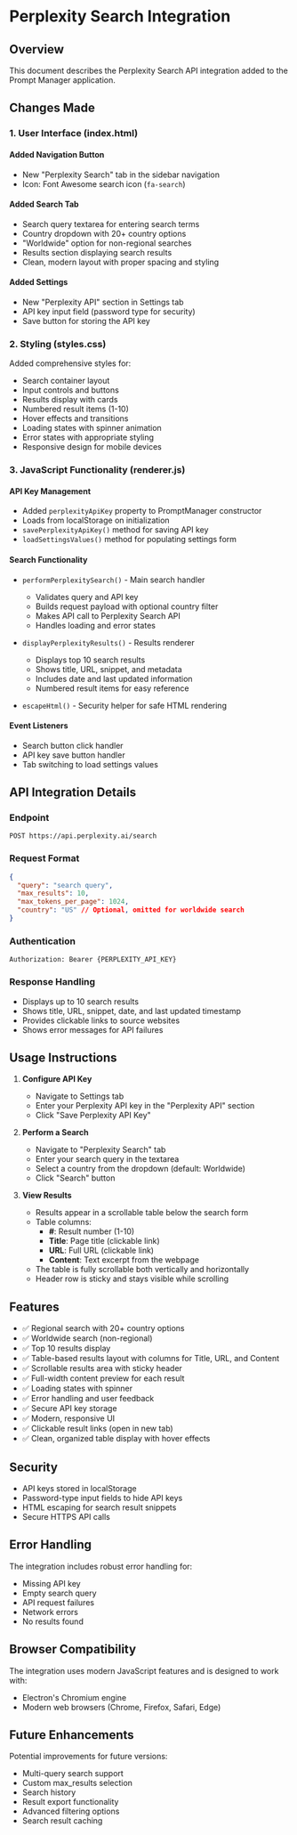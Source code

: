 # Perplexity Search Integration

## Overview
This document describes the Perplexity Search API integration added to the Prompt Manager application.

## Changes Made

### 1. User Interface (index.html)

#### Added Navigation Button
- New "Perplexity Search" tab in the sidebar navigation
- Icon: Font Awesome search icon (`fa-search`)

#### Added Search Tab
- Search query textarea for entering search terms
- Country dropdown with 20+ country options
- "Worldwide" option for non-regional searches
- Results section displaying search results
- Clean, modern layout with proper spacing and styling

#### Added Settings
- New "Perplexity API" section in Settings tab
- API key input field (password type for security)
- Save button for storing the API key

### 2. Styling (styles.css)

Added comprehensive styles for:
- Search container layout
- Input controls and buttons
- Results display with cards
- Numbered result items (1-10)
- Hover effects and transitions
- Loading states with spinner animation
- Error states with appropriate styling
- Responsive design for mobile devices

### 3. JavaScript Functionality (renderer.js)

#### API Key Management
- Added `perplexityApiKey` property to PromptManager constructor
- Loads from localStorage on initialization
- `savePerplexityApiKey()` method for saving API key
- `loadSettingsValues()` method for populating settings form

#### Search Functionality
- `performPerplexitySearch()` - Main search handler
  - Validates query and API key
  - Builds request payload with optional country filter
  - Makes API call to Perplexity Search API
  - Handles loading and error states
  
- `displayPerplexityResults()` - Results renderer
  - Displays top 10 search results
  - Shows title, URL, snippet, and metadata
  - Includes date and last updated information
  - Numbered result items for easy reference

- `escapeHtml()` - Security helper for safe HTML rendering

#### Event Listeners
- Search button click handler
- API key save button handler
- Tab switching to load settings values

## API Integration Details

### Endpoint
```
POST https://api.perplexity.ai/search
```

### Request Format
```json
{
  "query": "search query",
  "max_results": 10,
  "max_tokens_per_page": 1024,
  "country": "US" // Optional, omitted for worldwide search
}
```

### Authentication
```
Authorization: Bearer {PERPLEXITY_API_KEY}
```

### Response Handling
- Displays up to 10 search results
- Shows title, URL, snippet, date, and last updated timestamp
- Provides clickable links to source websites
- Shows error messages for API failures

## Usage Instructions

1. **Configure API Key**
   - Navigate to Settings tab
   - Enter your Perplexity API key in the "Perplexity API" section
   - Click "Save Perplexity API Key"

2. **Perform a Search**
   - Navigate to "Perplexity Search" tab
   - Enter your search query in the textarea
   - Select a country from the dropdown (default: Worldwide)
   - Click "Search" button

3. **View Results**
   - Results appear in a scrollable table below the search form
   - Table columns:
     - **#**: Result number (1-10)
     - **Title**: Page title (clickable link)
     - **URL**: Full URL (clickable link)
     - **Content**: Text excerpt from the webpage
   - The table is fully scrollable both vertically and horizontally
   - Header row is sticky and stays visible while scrolling

## Features

- ✅ Regional search with 20+ country options
- ✅ Worldwide search (non-regional)
- ✅ Top 10 results display
- ✅ Table-based results layout with columns for Title, URL, and Content
- ✅ Scrollable results area with sticky header
- ✅ Full-width content preview for each result
- ✅ Loading states with spinner
- ✅ Error handling and user feedback
- ✅ Secure API key storage
- ✅ Modern, responsive UI
- ✅ Clickable result links (open in new tab)
- ✅ Clean, organized table display with hover effects

## Security

- API keys stored in localStorage
- Password-type input fields to hide API keys
- HTML escaping for search result snippets
- Secure HTTPS API calls

## Error Handling

The integration includes robust error handling for:
- Missing API key
- Empty search query
- API request failures
- Network errors
- No results found

## Browser Compatibility

The integration uses modern JavaScript features and is designed to work with:
- Electron's Chromium engine
- Modern web browsers (Chrome, Firefox, Safari, Edge)

## Future Enhancements

Potential improvements for future versions:
- Multi-query search support
- Custom max_results selection
- Search history
- Result export functionality
- Advanced filtering options
- Search result caching

